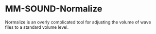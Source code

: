 MM-SOUND-Normalize
==================

Normalize is an overly complicated tool for adjusting the volume of wave files to a standard volume level.
